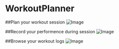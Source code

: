 # WorkoutPlanner
##Plan your workout session
![Image](https://github.com/Arkidiusz/WorkoutPlanner/blob/master/Screenshots/plan_workout.png)

##Record your performence during session
![Image](https://github.com/Arkidiusz/WorkoutPlanner/blob/master/Screenshots/workout_session.png)

##Browse your workout logs
![Image](https://github.com/Arkidiusz/WorkoutPlanner/blob/master/Screenshots/logs.png)
